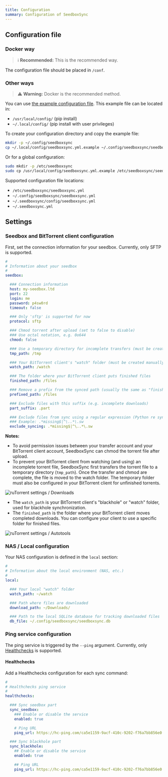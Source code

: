 ```yaml
---
title: Configuration
summary: Configuration of SeedboxSync
---
```


## Configuration file

### Docker way

> :information_source: **Recommended:** This is the recommended way.

The configuration file should be placed in `/conf`.

### Other ways

> :warning: **Warning:** Docker is the recommended method.

You can use [the example configuration file](https://github.com/llaumgui/seedboxsync/blob/main/config/seedboxsync.yml.example).
This example file can be located in:

* `/usr/local/config/` (pip install)
* `~/.local/config/` (pip install with user privileges)

To create your configuration directory and copy the example file:

```bash
mkdir -p ~/.config/seedboxsync
cp ~/.local/config/seedboxsync.yml.example ~/.config/seedboxsync/seedboxsync.yml
```

Or for a global configuration:

```bash
sudo mkdir -p /etc/seedboxsync
sudo cp /usr/local/config/seedboxsync.yml.example /etc/seedboxsync/seedboxsync.yml
```

Supported configuration file locations:

* `/etc/seedboxsync/seedboxsync.yml`
* `~/.config/seedboxsync/seedboxsync.yml`
* `~/.seedboxsync/config/seedboxsync.yml`
* `~/.seedboxsync.yml`

## Settings

### Seedbox and BitTorrent client configuration

First, set the connection information for your seedbox.
Currently, only SFTP is supported.

```yaml
#
# Information about your seedbox
#
seedbox:

  ### Connection information
  host: my-seedbox.ltd
  port: 22
  login: me
  password: p4sw0rd
  timeout: false

  ### Only 'sftp' is supported for now
  protocol: sftp

  ### Chmod torrent after upload (set to false to disable)
  ### Use octal notation, e.g. 0o644
  chmod: false

  ### Use a temporary directory for incomplete transfers (must be created manually)
  tmp_path: /tmp

  ### Your BitTorrent client's "watch" folder (must be created manually)
  watch_path: /watch

  ### The folder where your BitTorrent client puts finished files
  finished_path: /files

  ### Remove a prefix from the synced path (usually the same as "finished_path")
  prefixed_path: /files

  ### Exclude files with this suffix (e.g. incomplete downloads)
  part_suffix: .part

  ### Exclude files from sync using a regular expression (Python re syntax)
  ### Example: .*missing$|^\..*\.sw
  exclude_syncing: .*missing$|^\..*\.sw
```

**Notes:**

* To avoid permission issues between your transfer account and your BitTorrent client account, SeedboxSync can chmod the torrent file after upload.
* To prevent your BitTorrent client from watching (and using) an incomplete torrent file, SeedboxSync first transfers the torrent file to a temporary directory (`tmp_path`). Once the transfer and chmod are complete, the file is moved to the watch folder.
  The temporary folder must also be configured in your BitTorrent client for unfinished torrents.

![ruTorrent settings / Downloads](../images/rutorrent_1.png)

* The `watch_path` is your BitTorrent client's "blackhole" or "watch" folder, used for blackhole synchronization.
* The `finished_path` is the folder where your BitTorrent client moves completed downloads. You can configure your client to use a specific folder for finished files.

![ruTorrent settings / Autotools](../images/rutorrent_2.png)

### NAS / Local configuration

Your NAS configuration is defined in the `local` section:

```yaml
#
# Information about the local environment (NAS, etc.)
#
local:

  ### Your local "watch" folder
  watch_path: ~/watch

  ### Path where files are downloaded
  download_path: ~/Downloads/

  ### Path to the local SQLite database for tracking downloaded files
  db_file: ~/.config/seedboxsync/seedboxsync.db
```

### Ping service configuration

The ping service is triggered by the `--ping` argument.
Currently, only [Healthchecks](https://github.com/healthchecks/healthchecks) is supported.

#### Healthchecks

Add a Healthchecks configuration for each sync command:

```yaml
#
# Healthchecks ping service
#
healthchecks:

  ### Sync seedbox part
  sync_seedbox:
    ### Enable or disable the service
    enabled: true

    # Ping URL
    ping_url: https://hc-ping.com/ca5e1159-9acf-410c-9202-f76a7bb856e0

  ### Sync blackhole part
  sync_blackhole:
    ## Enable or disable the service
    enabled: true

    ## Ping URL
    ping_url: https://hc-ping.com/ca5e1159-9acf-410c-9202-f76a7bb856e0
```
